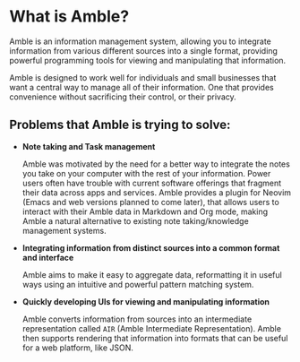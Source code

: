 # What is Amble?

Amble is an information management system, allowing you to integrate 
information from various different sources into a single format, 
providing powerful programming tools for viewing and manipulating that information.

Amble is designed to work well for individuals and small businesses that want a 
central way to manage all of their information. One that provides convenience without
sacrificing their control, or their privacy.

## Problems that Amble is trying to solve:
- **Note taking and Task management**

  Amble was motivated by the need for a better way to integrate the notes you take on your computer
  with the rest of your information. Power users often have trouble with current
  software offerings that fragment their data across apps and services. Amble provides a plugin for
  Neovim (Emacs and web versions planned to come later), that allows users to interact with their Amble data
  in Markdown and Org mode, making Amble a natural alternative to existing note taking/knowledge management systems.

- **Integrating information from distinct sources into a common format and interface**

  Amble aims to make it easy to aggregate data, reformatting it in useful ways
  using an intuitive and powerful pattern matching system.

- **Quickly developing UIs for viewing and manipulating information**

  Amble converts information from sources into an intermediate representation called `AIR` (Amble Intermediate Representation).
  Amble then supports rendering that information into formats that can be useful for a web platform, like JSON.
